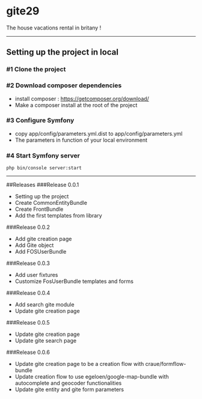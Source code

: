 gite29
======

The house vacations rental in britany !

---

## Setting up the project in local

### #1 Clone the project

### #2 Download composer dependencies
- install composer : https://getcomposer.org/download/
- Make a composer install at the root of the project

### #3 Configure Symfony
- copy app/config/parameters.yml.dist to app/config/parameters.yml
- The parameters in function of your local environment

### #4 Start Symfony server
```
php bin/console server:start
```

---

##Releases
###Release 0.0.1
- Setting up the project
- Create CommonEntityBundle
- Create FrontBundle
- Add the first templates from library

###Release 0.0.2
- Add gite creation page
- Add Gite object
- Add FOSUserBundle

###Release 0.0.3
- Add user fixtures
- Customize FosUserBundle templates and forms

###Release 0.0.4
- Add search gite module
- Update gite creation page

###Release 0.0.5
- Update gite creation page
- Update gite search page

###Release 0.0.6
- Update gite creation page to be a creation flow with craue/formflow-bundle
- Update creation flow to use egeloen/google-map-bundle with autocomplete and geocoder functionalities
- Update gite entity and gite form parameters